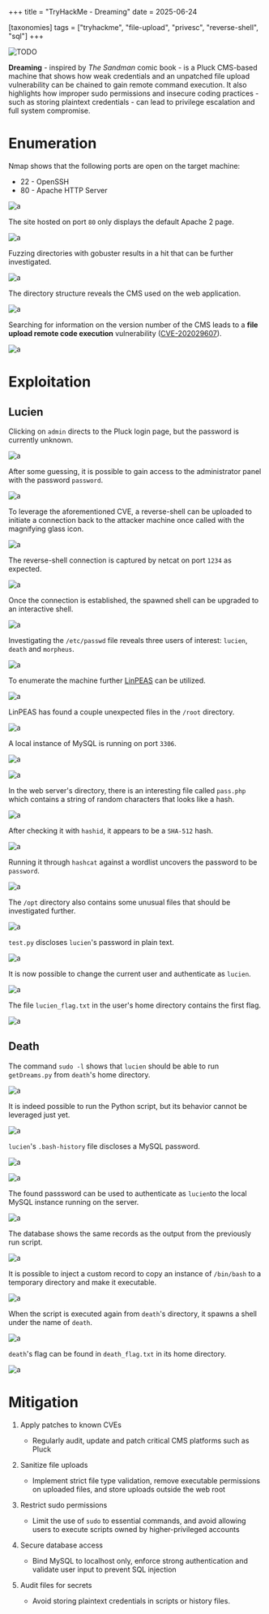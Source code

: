 +++
title = "TryHackMe - Dreaming"
date = 2025-06-24

[taxonomies]
tags = ["tryhackme", "file-upload", "privesc", "reverse-shell", "sql"]
+++

![TODO](/pictures/articles/thm/dreaming/00-cover.png)

**Dreaming** - inspired by *The Sandman* comic book - is a Pluck CMS-based
machine that shows how weak credentials and an unpatched file upload
vulnerability can be chained to gain remote command execution. It also
highlights how improper sudo permissions and insecure coding practices - such as
storing plaintext credentials - can lead to privilege escalation and full system
compromise.


<!-- more -->


# Enumeration

<!-- Enumeration {{{-->

Nmap shows that the following ports are open on the target machine:

- 22 - OpenSSH
- 80 - Apache HTTP Server

![a](/pictures/articles/thm/dreaming/01-nmap.png)

The site hosted on port `80` only displays the default Apache 2 page.

![a](/pictures/articles/thm/dreaming/02-default-page.png)

Fuzzing directories with gobuster results in a hit that can be further
investigated.

![a](/pictures/articles/thm/dreaming/03-gobuster.png)

The directory structure reveals the CMS used on the web application.

![a](/pictures/articles/thm/dreaming/04-webapp.png)

Searching for information on the version number of the CMS leads to a
**file upload remote code execution** vulnerability
([CVE-202029607](https://www.exploit-db.com/exploits/49909)).

![a](/pictures/articles/thm/dreaming/05-dreaming.png)

<!-- }}} -->

# Exploitation

<!-- Exploitation {{{-->

<!-- Lucien {{{-->
## Lucien

Clicking on `admin` directs to the Pluck login page, but the password is
currently unknown.

![a](/pictures/articles/thm/dreaming/06-login.png)

After some guessing, it is possible to gain access to the administrator panel
with the password `password`.

![a](/pictures/articles/thm/dreaming/07-pluck.png)

To leverage the aforementioned CVE, a reverse-shell can be uploaded to initiate
a connection back to the attacker machine once called with the magnifying glass
icon.

![a](/pictures/articles/thm/dreaming/08-file-upload.png)

The reverse-shell connection is captured by netcat on port `1234` as expected.

![a](/pictures/articles/thm/dreaming/09-reverse-shell.png)

Once the connection is established, the spawned shell can be upgraded to an
interactive shell.

![a](/pictures/articles/thm/dreaming/10-interactive-shell.png)

Investigating the `/etc/passwd` file reveals three users of interest: `lucien`,
`death` and `morpheus`.

![a](/pictures/articles/thm/dreaming/11-whoami.png)

To enumerate the machine further [LinPEAS](https://github.com/peass-ng/PEASS-ng)
can be utilized.

![a](/pictures/articles/thm/dreaming/12-linpeas.png)

LinPEAS has found a couple unexpected files in the `/root` directory.

![a](/pictures/articles/thm/dreaming/13-linpeas-root.png)

A local instance of MySQL is running on port `3306`.

![a](/pictures/articles/thm/dreaming/14-linpeas-ports.png)

![a](/pictures/articles/thm/dreaming/15-linpeas-users.png)

In the web server's directory, there is an interesting file called `pass.php`
which contains a string of random characters that looks like a hash.

![a](/pictures/articles/thm/dreaming/16-hash.png)

After checking it with `hashid`, it appears to be a `SHA-512` hash.

![a](/pictures/articles/thm/dreaming/17-hash-id.png)

Running it through `hashcat` against a wordlist uncovers the password to be
`password`.

![a](/pictures/articles/thm/dreaming/18-hash-crack.png)

The `/opt` directory also contains some unusual files that should be
investigated further.

![a](/pictures/articles/thm/dreaming/19-opts.png)

`test.py` discloses `lucien`'s password in plain text.

![a](/pictures/articles/thm/dreaming/20-lucien-pass.png)

It is now possible to change the current user and authenticate as `lucien`.

![a](/pictures/articles/thm/dreaming/21-su-lucien.png)

The file `lucien_flag.txt` in the user's home directory contains the first flag.

![a](/pictures/articles/thm/dreaming/22-lucien-flag.png)

<!-- }}} -->

<!-- Death {{{-->
## Death

The command `sudo -l` shows that `lucien` should be able to run `getDreams.py`
from `death`'s home directory.

![a](/pictures/articles/thm/dreaming/23-sudo-l.png)

It is indeed possible to run the Python script, but its behavior cannot be
leveraged just yet.

![a](/pictures/articles/thm/dreaming/24-getdreams.png)

`lucien`'s `.bash-history` file discloses a MySQL password.

![a](/pictures/articles/thm/dreaming/25-bash-history.png)

![a](/pictures/articles/thm/dreaming/26-bash-history-2.png)

The found passsword can be used to authenticate as `lucien`to the local MySQL
instance running on the server.

![a](/pictures/articles/thm/dreaming/27-mysql.png)

The database shows the same records as the output from the previously run
script.

![a](/pictures/articles/thm/dreaming/28-mysql-show.png)

It is possible to inject a custom record to copy an instance of `/bin/bash` to a
temporary directory and make it executable.

![a](/pictures/articles/thm/dreaming/29-mysql-insert.png)

When the script is executed again from `death`'s directory, it spawns a shell
under the name of `death`.

![a](/pictures/articles/thm/dreaming/30-getdreams.png)

`death`'s flag can be found in `death_flag.txt` in its home directory.

![a](/pictures/articles/thm/dreaming/31-death-flag.png)

<!-- }}} -->

<!-- }}} -->

# Mitigation

<!-- Mitigation {{{-->

1. Apply patches to known CVEs
    - Regularly audit, update and patch critical CMS platforms such as Pluck

2. Sanitize file uploads
    - Implement strict file type validation, remove executable permissions on
    uploaded files, and store uploads outside the web root

3. Restrict sudo permissions
    - Limit the use of `sudo` to essential commands, and avoid allowing users to
    execute scripts owned by higher-privileged accounts

4. Secure database access
    - Bind MySQL to localhost only, enforce strong authentication and validate
    user input to prevent SQL injection

5. Audit files for secrets
    - Avoid storing plaintext credentials in scripts or history files.

<!-- }}} -->
